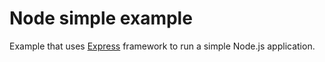 # Node simple example

Example that uses [Express](http://express.io) framework to run a simple
Node.js application.
